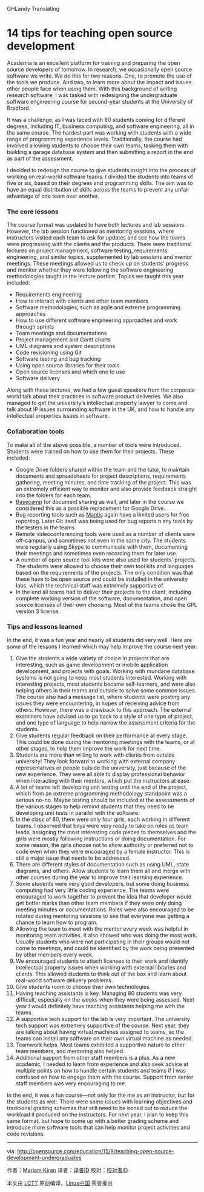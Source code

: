 GHLandy Translating

14 tips for teaching open source development
================================================================================
Academia is an excellent platform for training and preparing the open source developers of tomorrow. In research, we occasionally open source software we write. We do this for two reasons. One, to promote the use of the tools we produce. And two, to learn more about the impact and issues other people face when using them. With this background of writing research software, I was tasked with redesigning the undergraduate software engineering course for second-year students at the University of Bradford.

It was a challenge, as I was faced with 80 students coming for different degrees, including IT, business computing, and software engineering, all in the same course. The hardest part was working with students with a wide range of programming experience levels. Traditionally, the course had involved allowing students to choose their own teams, tasking them with building a garage database system and then submitting a report in the end as part of the assessment.

I decided to redesign the course to give students insight into the process of working on real-world software teams. I divided the students into teams of five or six, based on their degrees and programming skills. The aim was to have an equal distribution of skills across the teams to prevent any unfair advantage of one team over another.

### The core lessons ###

The course format was updated to have both lectures and lab sessions. However, the lab session functioned as mentoring sessions, where instructors visited each team to ask for updates and see how the teams were progressing with the clients and the products. There were traditional lectures on project management, software testing, requirements engineering, and similar topics, supplemented by lab sessions and mentor meetings. These meetings allowed us to check up on students' progress and monitor whether they were following the software engineering methodologies taught in the lecture portion. Topics we taught this year included:

- Requirements engineering
- How to interact with clients and other team members
- Software methodologies, such as agile and extreme programming approaches
- How to use different software engineering approaches and work through sprints
- Team meetings and documentations
- Project management and Gantt charts
- UML diagrams and system descriptions
- Code revisioning using Git
- Software testing and bug tracking
- Using open source libraries for their tools
- Open source licenses and which one to use
- Software delivery

Along with these lectures, we had a few guest speakers from the corporate world talk about their practices in software product deliveries. We also managed to get the university’s intellectual property lawyer to come and talk about IP issues surrounding software in the UK, and how to handle any intellectual properties issues in software.

### Collaboration tools ###

To make all of the above possible, a number of tools were introduced. Students were trained on how to use them for their projects. These included:

- Google Drive folders shared within the team and the tutor, to maintain documents and spreadsheets for project descriptions, requirements gathering, meeting minutes, and time tracking of the project. This was an extremely efficient way to monitor and also provide feedback straight into the folders for each team.
- [Basecamp][1] for document sharing as well, and later in the course we considered this as a possible replacement for Google Drive.
- Bug reporting tools such as [Mantis][2] again have a limited users for free reporting. Later Git itself was being used for bug reports n any tools by the testers in the teams
- Remote videoconferencing tools were used as a number of clients were off-campus, and sometimes not even in the same city. The students were regularly using Skype to communicate with them, documenting their meetings and sometimes even recording them for later use.
- A number of open source tool kits were also used for students' projects. The students were allowed to choose their own tool kits and languages based on the requirements of the projects. The only condition was that these have to be open source and could be installed in the university labs, which the technical staff was extremely supportive of.
- In the end all teams had to deliver their projects to the client, including complete working version of the software, documentation, and open source licenses of their own choosing. Most of the teams chose the GPL version 3 license.

### Tips and lessons learned ###

In the end, it was a fun year and nearly all students did very well. Here are some of the lessons I learned which may help improve the course next year:

1. Give the students a wide variety of choice in projects that are interesting, such as game development or mobile application development, and projects with goals. Working with mundane database systems is not going to keep most students interested. Working with interesting projects, most students became self-learners, and were also helping others in their teams and outside to solve some common issues. The course also had a message list, where students were posting any issues they were encountering, in hopes of receiving advice from others. However, there was a drawback to this approach. The external examiners have advised us to go back to a style of one type of project, and one type of language to help narrow the assessment criteria for the students.
1. Give students regular feedback on their performance at every stage. This could be done during the mentoring meetings with the teams, or at other stages, to help them improve the work for next time.
1. Students are more than willing to work with clients from outside university! They look forward to working with external company representatives or people outside the university, just because of the new experience. They were all able to display professional behavior when interacting with their mentors, which put the instructors at ease.
1. A lot of teams left developing unit testing until the end of the project, which from an extreme programming methodology standpoint was a serious no-no. Maybe testing should be included at the assessments of the various stages to help remind students that they need to be developing unit tests in parallel with the software.
1. In the class of 80, there were only four girls, each working in different teams. I observed that boys were very ready to take on roles as team leads, assigning the most interesting code pieces to themselves and the girls were mostly following instructions or doing documentation. For some reason, the girls choose not to show authority or preferred not to code even when they were encouraged by a female instructor. This is still a major issue that needs to be addressed.
1. There are different styles of documentation such as using UML, state diagrams, and others. Allow students to learn them all and merge with other courses during the year to improve their learning experience.
1. Some students were very good developers, but some doing business computing had very little coding experience. The teams were encouraged to work together to prevent the idea that developer would get better marks than other team members if they were only doing meeting minutes or documentations. Roles were also encouraged to be rotated during mentoring sessions to see that everyone was getting a chance to learn how to program.
1. Allowing the team to meet with the mentor every week was helpful in monitoring team activities. It also showed who was doing the most work. Usually students who were not participating in their groups would not come to meetings, and could be identified by the work being presented by other members every week.
1. We encouraged students to attach licenses to their work and identify intellectual property issues when working with external libraries and clients. This allowed students to think out of the box and learn about real-world software delivery problems.
1. Give students room to choose their own technologies.
1. Having teaching assistants is key. Managing 80 students was very difficult, especially on the weeks when they were being assessed. Next year I would definitely have teaching assistants helping me with the teams.
1. A supportive tech support for the lab is very important. The university tech support was extremely supportive of the course. Next year, they are talking about having virtual machines assigned to teams, so the teams can install any software on their own virtual machine as needed.
1. Teamwork helps. Most teams exhibited a supportive nature to other team members, and mentoring also helped.
1. Additional support from other staff members is a plus. As a new academic, I needed to learn from experience and also seek advice at multiple points on how to handle certain students and teams if I was confused on how to engage them with the course. Support from senior staff members was very encouraging to me.

In the end, it was a fun course—not only for the me as an instructor, but for the students as well. There were some issues with learning objectives and traditional grading schemes that still need to be ironed out to reduce the workload it produced on the instructors. For next year, I plan to keep this same format, but hope to come up with a better grading scheme and introduce more software tools that can help monitor project activities and code revisions.

--------------------------------------------------------------------------------

via: http://opensource.com/education/15/9/teaching-open-source-development-undergraduates

作者：[Mariam Kiran][a]
译者：[译者ID](https://github.com/译者ID)
校对：[校对者ID](https://github.com/校对者ID)

本文由 [LCTT](https://github.com/LCTT/TranslateProject) 原创编译，[Linux中国](https://linux.cn/) 荣誉推出

[a]:http://opensource.com/users/mariamkiran
[1]:https://basecamp.com/
[2]:https://www.mantisbt.org/
